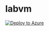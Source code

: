 # labvm

[![Deploy to Azure](https://aka.ms/deploytoazurebutton)](https://portal.azure.com/#create/Microsoft.Template/uri/https%3A%2F%2Fraw.githubusercontent.com%2Fkikukawa9%2FAzureLabByCode%2Fmain%2FAZ-104%2Farm_template%2FAZ-104_Lab_06%2Frg1%2Ftemplate.json)


